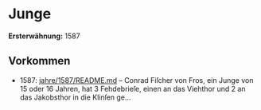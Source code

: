 # Junge

**Ersterwähnung:** 1587

## Vorkommen
- 1587: [jahre/1587/README.md](../jahre/1587/README.md) – Conrad Fiſcher von Fros, ein Junge von 15 oder
16 Jahren, hat 3 Fehdebrieſe, einen an das Viehthor und
2 an das Jakobsthor in die Klinſen ge...
